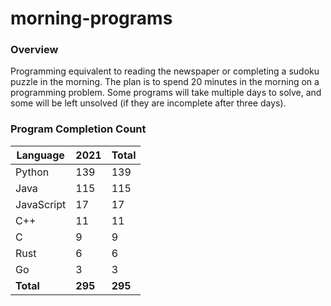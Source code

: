 # morning-programs

### Overview

Programming equivalent to reading the newspaper or completing a sudoku puzzle in the morning.  The plan is to spend 20 
minutes in the morning on a programming problem.  Some programs will take multiple days to solve, and some will be left 
unsolved (if they are incomplete after three days).

### Program Completion Count

| Language     | 2021    | Total   |
|--------------|---------|---------|
| Python       | 139     | 139     |
| Java         | 115     | 115     |
| JavaScript   | 17      | 17      |
| C++          | 11      | 11      |
| C            | 9       | 9       |
| Rust         | 6       | 6       |
| Go           | 3       | 3       |
| **Total**    | **295** | **295** |
